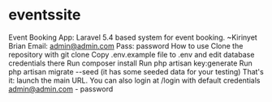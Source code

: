# eventssite
Event Booking App: Laravel 5.4 based system for event booking. ~Kirinyet Brian  Email: admin@admin.com Pass: password How to use Clone the repository with git clone Copy .env.example file to .env and edit database credentials there Run composer install Run php artisan key:generate Run php artisan migrate --seed (it has some seeded data for your testing) That's it: launch the main URL. You can also login at /login with default credentials admin@admin.com - password
